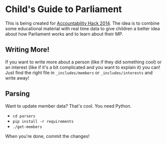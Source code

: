 # Child's Guide to Parliament

This is being created for [Accountability Hack 2014](https://www.parliamentweek.org/event/accountability-hack/). The idea is to combine some educational material with real time data to give children a better idea about how Parliament works and to learn about their MP.

## Writing More!

If you want to write more about a person (like if they did something cool) or an interest (like if it's a bit complicated and you want to explain it) you can! Just find the right file in `_includes/members` or `_includes/interests` and write away!

## Parsing

Want to update member data? That's cool. You need Python.

* `cd parsers`
* `pip install -r requirements`
* `./get-members`

When you're done, commit the changes!
